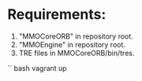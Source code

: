 # Requirements:

1. "MMOCoreORB" in repository root.
2. "MMOEngine" in repository root.
3. TRE files in MMOCoreORB/bin/tres.

`` bash
vagrant up
```
